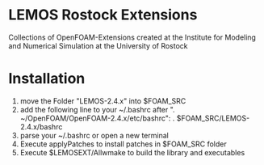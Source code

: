 LEMOS Rostock Extensions
====================
Collections of OpenFOAM-Extensions created at the Institute for
Modeling and Numerical Simulation at the University of Rostock


Installation
============

1. move the Folder "LEMOS-2.4.x" into $FOAM_SRC
2. add the following line to your ~/.bashrc after ". ~/OpenFOAM/OpenFOAM-2.4.x/etc/bashrc":
     . $FOAM_SRC/LEMOS-2.4.x/bashrc
3. parse your ~/.bashrc or open a new terminal 
4. Execute applyPatches to install patches in $FOAM_SRC folder
5. Execute $LEMOSEXT/Allwmake to build the library and executables
